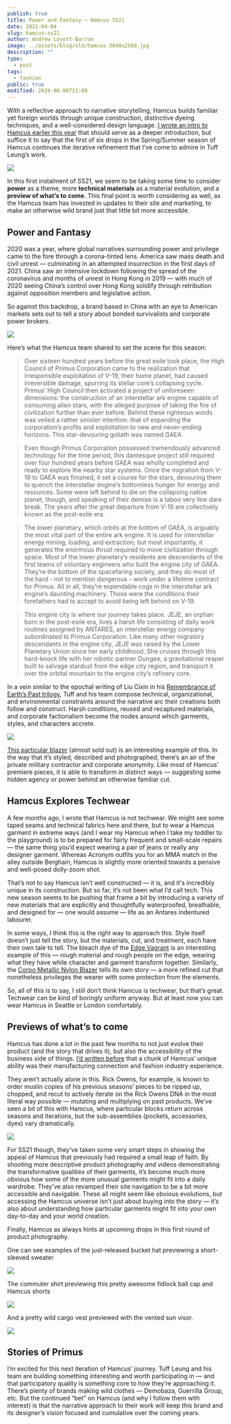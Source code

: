```yaml
---
publish: true
title: Power and Fantasy — Hamcus SS21
date: 2021-04-04
slug: hamcus-ss21
author: Andrew Lovett-Barron
image: ../assets/blog/old/hamcus-3840x2560.jpg
description: ""
type:
  - post
tags:
  - fashion
public: true
modified: 2024-06-06T21:08
---
```


With a reflective approach to narrative storytelling, Hamcus builds familiar yet foreign worlds through unique construction, distinctive dyeing techniques, and a well-considered design language. [I wrote an intro to Hamcus earlier this year](https://andrewlb.com/full-hamcus/) that should serve as a deeper introduction, but suffice it to say that the first of six drops in the Spring/Summer season of Hamcus continues the iterative refinement that I’ve come to admire in Tuff Leung’s work.

![](../_assets/21162d898ea677a9f16586972c36be02ed689094-1536x2048.png)

In this first instalment of SS21, we seem to be taking some time to consider **power** as a theme, more **technical materials** as a material evolution, and a **preview of what’s to come**. This final point is worth considering as well, as the Hamcus team has invested in updates to their site and marketing, to make an otherwise wild brand just that little bit more accessible.

## **Power and Fantasy**

2020 was a year, where global narratives surrounding power and privilege came to the fore through a corona-tinted lens. America saw mass death and civil unrest — culminating in an attempted insurrection in the first days of 2021. China saw an intensive lockdown following the spread of the coronavirus and months of unrest in Hong Kong in 2019 — with much of 2020 seeing China’s control over Hong Kong solidify through retribution against opposition members and legislative action.

So against this backdrop, a brand based in China with an eye to American markets sets out to tell a story about bonded survivalists and corporate power brokers.

![](../_assets/72d50520e3fadd48d161b1d4c8cb04213139a6d8-1312x584.png)

Here’s what the Hamcus team shared to set the scene for this season:

> Over sixteen hundred years before the great exile took place, the High Council of Primus Corporation came to the realization that irresponsible exploitation of V-19, their home planet, had caused irreversible damage, spurring its stellar core’s collapsing cycle. Primus’ High Council then activated a project of unforeseen dimensions: the construction of an interstellar ark engine capable of consuming alien stars, with the alleged purpose of taking the fire of civilization further than ever before. Behind these righteous words was veiled a rather sinister intention: that of expanding the corporation’s profits and exploitation to new and never-ending horizons. This star-devouring goliath was named GAEA.

> Even though Primus Corporation possessed tremendously advanced technology for the time period, this dantesque project still required over four hundred years before GAEA was wholly completed and ready to explore the nearby star systems. Once the migration from V-19 to GAEA was finished, it set a course for the stars, devouring them to quench the interstellar engine’s bottomless hunger for energy and resources. Some were left behind to die on the collapsing native planet, though, and speaking of their demise is a taboo very few dare break. The years after the great departure from V-19 are collectively known as the post-exile era.

> The lower planetary, which orbits at the bottom of GAEA, is arguably the most vital part of the entire ark engine. It is used for interstellar energy mining, loading, and extraction; but most importantly, it generates the enormous thrust required to move civilization through space. Most of the lower planetary’s residents are descendants of the first teams of voluntary engineers who built the engine city of GAEA. They’re the bottom of the spacefaring society, and they do most of the hard - not to mention dangerous - work under a lifetime contract for Primus. All in all, they’re expendable cogs in the interstellar ark engine’s daunting machinery. Those were the conditions their forefathers had to accept to avoid being left behind on V-19.

> This engine city is where our journey takes place. JEJE, an orphan born in the post-exile era, lives a harsh life consisting of daily work routines assigned by ANTARES, an interstellar energy company subordinated to Primus Corporation. Like many other migratory descendants in the engine city, JEJE was raised by the Lower Planetary Union since her early childhood. She cruises through this hard-knock life with her robotic partner Dungee, a gravitational reaper built to salvage stardust from the edge city region, and transport it over the orbital mountain to the engine city’s refinery core.

In a vein similar to the epochal writing of Liu Cixin in his [Remembrance of Earth’s Past trilogy](https://bookshop.org/a/19778/9780765382030), Tuff and his team compose technical, organizational, and environmental constraints around the narrative arc their creations both follow and construct. Harsh conditions, reused and recaptured materials, and corporate factionalism become the nodes around which garments, styles, and characters accrete.

![](../_assets/54ddfc76ad8e21b5f1724df43f50e8c050f91c08-1536x2048.png)

[This particular blazer](https://hamc.us/collections/21_01_ss/products/copy-of-fm01421-1-mb) (almost sold out) is an interesting example of this. In the way that it’s styled, described and photographed, there’s an air of the private military contractor and corporate anonymity. Like most of Hamcus’ premiere pieces, it is able to transform in distinct ways — suggesting some hidden agency or power behind an otherwise familiar cut.

## **Hamcus Explores Techwear**

A few months ago, I wrote that Hamcus is not techwear. We might see some taped seams and technical fabrics here and there, but to wear a Hamcus garment in extreme ways (and I wear my Hamcus when I take my toddler to the playground) is to be prepared for fairly frequent and small-scale repairs — the same thing you’d expect wearing a pair of jeans or really any designer garment. Whereas Acronym outfits you for an MMA match in the alley outside Berghain, Hamcus is slightly more oriented towards a pensive and well-posed dolly-zoom shot.

That’s not to say Hamcus isn’t well constructed — it is, and it's incredibly unique in its construction. But so far, it’s not been what I’d call tech. This new season seems to be pushing that frame a bit by introducing a variety of new materials that are explicitly and thoughtfully waterproofed, breathable, and designed for — one would assume — life as an Antares indentured labourer.

In some ways, I think this is the right way to approach this. Style itself doesn’t just tell the story, but the materials, cut, and treatment, each have their own tale to tell. The bleach dye of the [Edge Vagrant](https://hamc.us/collections/21_01_ss/products/copy-of-fm09321-4-os) is an interesting example of this — rough material and rough people on the edge, wearing what they have while character and garment transform together. Similarly, the [Corpo Metallic Nylon Blazer](https://hamc.us/collections/21_01_ss/products/copy-of-fm00821-1-mb) tells its own story — a more refined cut that nonetheless privileges the wearer with some protection from the elements.

So, all of this is to say, I still don’t think Hamcus is techwear, but that’s great. Techwear can be kind of boringly uniform anyway. But at least now you can wear Hamcus in Seattle or London comfortably.

## **Previews of what’s to come**

Hamcus has done a lot in the past few months to not just evolve their product (and the story that drives it), but also the accessibility of the business side of things. [I’d written before](https://www.tchwr.com/2021/01/03/full-hamcus-finding-the-spark-in-scifi-workwear/) that a chunk of Hamcus’ unique ability was their manufacturing connection and fashion industry experience.

They aren’t actually alone in this. Rick Owens, for example, is known to order muslin copies of his previous seasons’ pieces to be ripped up, chopped, and recut to actively iterate on the Rick Owens DNA in the most literal way possible — mutating and multiplying on past products. We’ve seen a bit of this with Hamcus, where particular blocks return across seasons and iterations, but the sub-assemblies (pockets, accessories, dyes) vary dramatically.

![](../_assets/f27e355c1f719cfbe9030e8943839dc5fe719403-1286x594.png)

For SS21 though, they’ve taken some very smart steps in showing the appeal of Hamcus that previously had required a small leap of faith. By shooting more descriptive product photography _and_ videos demonstrating the transformative qualities of their garments, it’s become much more obvious how some of the more unusual garments might fit into a daily wardrobe. They’ve also revamped their site navigation to be a bit more accessible and navigable. These all might seem like obvious evolutions, but accessing the Hamcus universe isn’t just about buying into the story — it’s also about understanding how particular garments might fit into your own day-to-day and your world creation.

Finally, Hamcus as always hints at upcoming drops in this first round of product photography.

One can see examples of the just-released bucket hat previewing a short-sleeved sweater

![](../_assets/b962bb02242bc6c41487b1882ff2dc5a84e88c30-1536x2048.png)

The commuter shirt previewing this pretty awesome fidlock ball cap and Hamcus shorts

![](../_assets/ebe2dbfbe1ee7396055e96448a6cc9cde6a1aaa9-1536x2048.png)

And a pretty wild cargo vest previewed with the vented sun visor.

![](../_assets/8e4fa8183a156aa59f18e27e508d341d6f9830cf-1536x2048.png)

## **Stories of Primus**

I’m excited for this next iteration of Hamcus’ journey. Tuff Leung and his team are building something interesting and worth participating in — and that participatory quality is something core to how they’re approaching it. There’s plenty of brands making wild clothes — Demobaza, Guerrilla Group, etc. But the continued “bet” on Hamcus (and why I follow them with interest) is that the narrative approach to their work will keep this brand and its designer’s vision focused and cumulative over the coming years.
